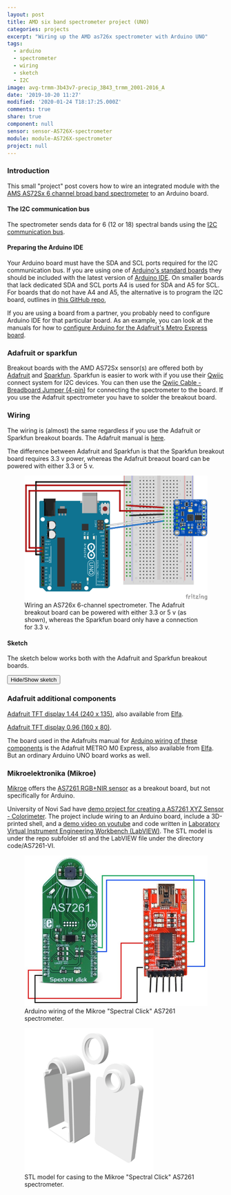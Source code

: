 ```yaml
---
layout: post
title: AMD six band spectrometer project (UNO)
categories: projects
excerpt: "Wiring up the AMD as726x spectrometer with Arduino UNO"
tags:
  - arduino
  - spectrometer
  - wiring
  - sketch
  - I2C
image: avg-trmm-3b43v7-precip_3B43_trmm_2001-2016_A
date: '2019-10-20 11:27'
modified: '2020-01-24 T18:17:25.000Z'
comments: true
share: true
component: null
sensor: sensor-AS726X-spectrometer
module: module-AS726X-spectrometer
project: null
---
```

<script src="https://karttur.github.io/common/assets/js/karttur/togglediv.js"></script>
### Introduction

This small "project" post covers how to wire an integrated module with the [AMS AS72Sx 6 channel broad band spectrometer](../../modules/module-AS726X-spectrometer/) to an Arduino board.

#### The I2C communication bus

The spectrometer sends data for 6 (12 or 18) spectral bands using the [I2C communication bus](../../ide/ide-I2C).


#### Preparing the Arduino IDE

Your Arduino board must have the SDA and SCL ports required for the I2C communication bus. If you are using one of [Arduino's standard boards](https://www.arduino.cc/en/main/boards) they should be included with the latest version of <span class='app'>[Arduino IDE](https://www.arduino.cc/en/main/software)</span>. On smaller boards that lack dedicated SDA and SCL ports A4 is used for SDA and A5 for SCL. For boards that do not have A4 and A5, the alternative is to program the I2C board, outlines in [this GitHub repo](https://github.com/felias-fogg/SoftI2CMaster/blob/master/README.md),

If you are using a board from a partner, you probably need to configure Arduino IDE for that particular board. As an example, you can look at the manuals for how to [configure Arduino for the Adafruit's Metro Express board](https://learn.adafruit.com/experimenters-guide-for-metro/configure-arduino-for-the-metro-express).

### Adafruit or sparkfun

Breakout boards with the AMD AS72Sx sensor(s) are offered both by [Adafruit](../../components/components-adafruit/) and [Sparkfun](../../components/components-sparkfun-spectrometer/). Sparkfun is easier to work with if you use their [Qwiic](https://www.sparkfun.com/qwiic) connect system for I2C devices. You can then use the [Qwiic Cable - Breadboard Jumper (4-pin)](https://www.sparkfun.com/products/14425) for connecting the spectrometer to the board. If you use the Adafruit spectrometer you have to solder the breakout board.

### Wiring

The wiring is (almost) the same regardless if you use the Adafruit or Sparkfun breakout boards. The Adafruit manual is [here](https://learn.adafruit.com/adafruit-as7262-6-channel-visible-light-sensor?view=all).

The difference between Adafruit and Sparkfun is that the Sparkfun breakout board requires 3.3 v power, whereas the Adafruit breaout board can be powered with either 3.3 or 5 v.


<figure>
<img src="../../images/AS726Xx-UNO_bb.png">
<figcaption> Wiring an AS726x 6-channel spectrometer. The Adafruit breakout board can be powered with either 3.3 or 5 v (as shown), whereas the Sparkfun board only have a connection for 3.3 v.</figcaption>
</figure>

#### Sketch

The sketch below works both with the Adafruit and Sparkfun breakout boards.

<button id= "toggleAS7262_01" onclick="hiddencode('AS7262_01')">Hide/Show sketch</button>

<div id="AS7262_01" style="display:none">
{% capture text-capture %}
{% raw %}

```
/******
  Sketch for the AS7262 6-Channel Visible Light Sensor

  This sketch is a slight modification of the
  adafruit original sketch. The sketch also works for the Sparkfun AS726x breakout board.

  These sensors use I2C to communicate. The device's I2C address is 0x49
 ******/

#include <Wire.h>
#include "Adafruit_AS726x.h"

//create the object
Adafruit_AS726x ams;

//buffer to hold raw values
uint16_t sensorValues[AS726x_NUM_CHANNELS];

//buffer to hold calibrated values (not used by default in this example)
//float calibratedValues[AS726x_NUM_CHANNELS];

void setup() {
  Serial.begin(9600);
  while(!Serial);

  // initialize digital pin LED_BUILTIN as an output.
  pinMode(LED_BUILTIN, OUTPUT);

  //begin and make sure we can talk to the sensor
  if(!ams.begin()){
    Serial.println("could not connect to sensor! Please check your wiring.");
    while(1);
  }
}

void loop() {

  //read the device temperature
  uint8_t temp = ams.readTemperature();

  ams.drvOn(); //uncomment this if you want to use the driver LED for readings
  ams.startMeasurement(); //begin a measurement

  //wait till data is available
  bool rdy = false;
  while(!rdy){
    delay(5);
    rdy = ams.dataReady();
  }
  ams.drvOff(); //uncomment this if you want to use the driver LED for readings

  //read the values!
  ams.readRawValues(sensorValues);
  //ams.readCalibratedValues(calibratedValues);

  Serial.print("Temp: "); Serial.print(temp);
  Serial.print(" Violet: "); Serial.print(sensorValues[AS726x_VIOLET]);
  Serial.print(" Blue: "); Serial.print(sensorValues[AS726x_BLUE]);
  Serial.print(" Green: "); Serial.print(sensorValues[AS726x_GREEN]);
  Serial.print(" Yellow: "); Serial.print(sensorValues[AS726x_YELLOW]);
  Serial.print(" Orange: "); Serial.print(sensorValues[AS726x_ORANGE]);
  Serial.print(" Red: "); Serial.print(sensorValues[AS726x_RED]);
  Serial.println();
  Serial.println();
}
```
{% endraw %}
{% endcapture %}
{% include widgets/toggle-code.html  toggle-text=text-capture  %}
</div>

### Adafruit additional components

[Adafruit TFT display 1.44 (240 x 135)](https://www.adafruit.com/product/4383), also available from [Elfa](https://www.elfa.se/sv/44-tums-tft-lcd-skaerm-adafruit-2088/p/30129195?channel=b2c&price_gs=176.25&wt_mc=se.cse.gshop.sv.-&source=googleps&ext_cid=shgooaqsesv-na&&gclid=Cj0KCQiA-4nuBRCnARIsAHwyuPo4YAQ16hq3lAwA2j1m6p-NhvISnPZBGCaRi5XegqPpJp5-LjVZA0MaAv2REALw_wcB).

[Adafruit TFT display 0.96 (160 x 80)](https://www.elfa.se/sv/96-tums-160-80-tft-display-delning-adafruit-3533/p/30139159?q=Adafruit+0.96&pos=2&origPos=2&origPageSize=10&track=true).

The board used in the Adafruits manual for [Arduino wiring of these components](https://learn.adafruit.com/adafruit-as7262-6-channel-visible-light-sensors/arduino-wiring-test) is the Adafruit METRO M0 Express, also available from [Elfa](https://www.elfa.se/sv/adafruit-metro-m0-express-adafruit-3505/p/30129229?q=Adafruit+Metro+M0+&pos=1&origPos=1&origPageSize=10&track=true). But an ordinary Arduino UNO board works as well.

### Mikroelektronika (Mikroe)

[Mikroe](https://www.mikroe.com) offers the [AS7261 RGB+NIR sensor](https://www.mikroe.com/spectral-click) as a breakout board, but not specifically for Arduino.

University of Novi Sad have [demo project for creating a AS7261 XYZ Sensor - Colorimeter](https://www.optolab.ftn.uns.ac.rs/index.php/education/project-base/252-as7261-xyz-sensor-colorimeter). The project include wiring to an Arduino board, include a 3D-printed shell, and a [demo video on youtube](https://www.youtube.com/watch?v=f3F8kJKQuLE) and code written in [Laboratory Virtual Instrument Engineering Workbench (LabVIEW)](https://en.wikipedia.org/wiki/LabVIEW). The STL model is under the repo subfolder <span class='file'>stl</span> and the LabVIEW file under the directory <span class='file'>code/AS7261-VI</span>.

<figure>
<img src="../../images/AS7261-spectral-click-arduno.jpg">
<figcaption> Arduino wiring of the Mikroe "Spectral Click" AS7261 spectrometer.
</figcaption>
</figure>

<figure>
<img src="../../images/AS7261-spectral-click-stl.png">
<figcaption> STL model for casing to the Mikroe "Spectral Click" AS7261 spectrometer.
</figcaption>
</figure>
